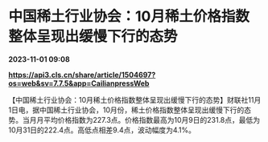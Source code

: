 # 中国稀土行业协会：10月稀土价格指数整体呈现出缓慢下行的态势

**2023-11-01 09:08**

**https://api3.cls.cn/share/article/1504697?os=web&sv=7.7.5&app=CailianpressWeb**

【中国稀土行业协会：10月稀土价格指数整体呈现出缓慢下行的态势】财联社11月1日电，据中国稀土行业协会，10月份，稀土价格指数整体呈现出缓慢下行的态势。当月月平均价格指数为227.3点。价格指数最高为10月9日的231.8点，最低为10月31日的222.4点。高低点相差9.4点，波动幅度为4.1%。
